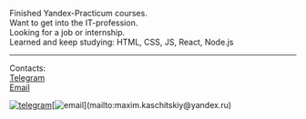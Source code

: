 Finished Yandex-Practicum courses.  
Want to get into the IT-profession.  
Looking for a job or internship.  
Learned and keep studying: HTML, CSS, JS, React, Node.js  
***
Contacts:  
[Telegram](https://t.me/maximkaschitskiy)  
[Email](mailto:maxim.kaschitskiy@yandex.ru)  


[![telegram](https://img.shields.io/badge/Telegram-grey?logo=telegram)](https://t.me/maximkaschitskiy)[![email](https://img.shields.io/badge/Email-grey?)](mailto:maxim.kaschitskiy@yandex.ru)
